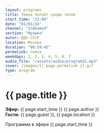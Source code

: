 ```yaml
---
layout: programs
title: Темза ползёт среди тисов
start_time: "22:00"
date: "01/01/24"
channel: "Indexmod"
section: "Музыка"
autor: БДХ СССР
location: Москва
duration: "00:59:45"
permalink: temza
weekdays: 1, 2, 3, 4, 5, 6, 7
audio_file: "/assets/audio/program22.mp3"
cover: /images/{{ page.permalink }}.gif
type: program
---
```


# {{ page.title }}

**Эфир:** {{ page.start_time }} {{ page.author }}  
**Гости:** {{ page.guest }}, {{ page.location }}

Программа в эфире {{ page.start_time }}
